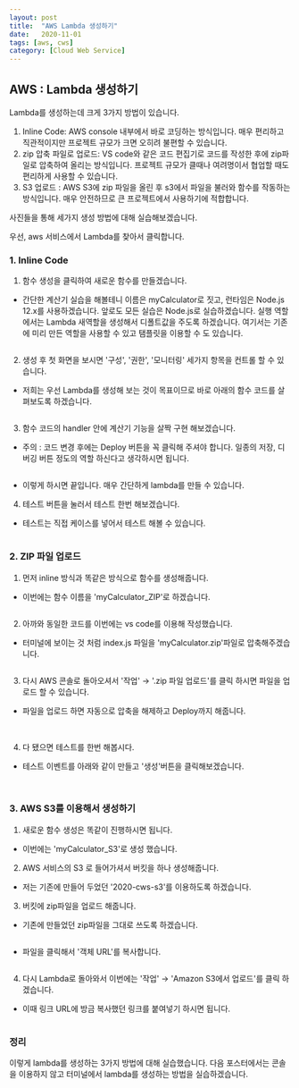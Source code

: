 ```yaml
---
layout: post
title:  "AWS Lambda 생성하기"
date:   2020-11-01
tags: [aws, cws]
category: [Cloud Web Service]
---
```


## AWS : Lambda 생성하기

Lambda를 생성하는데 크게 3가지 방법이 있습니다.

1. Inline Code: AWS console 내부에서 바로 코딩하는 방식입니다. 매우 편리하고 직관적이지만 프로젝트 규모가 크면 오히려 불편할 수 있습니다.
2. zip 압축 파일로 업로드: VS code와 같은 코드 편집기로 코드를 작성한 후에 zip파일로 압축하여 올리는 방식입니다. 프로젝트 규모가 클때나 여려명이서 협업할 때도 편리하게 사용할 수 있습니다.
3. S3 업로드 : AWS S3에 zip 파일을 올린 후 s3에서 파일을 불러와 함수를 작동하는 방식입니다. 매우 안전하므로 큰 프로젝트에서 사용하기에 적합합니다.

사진들을 통해 세가지 생성 방법에 대해 실습해보겠습니다.

우선, aws 서비스에서 Lambda를 찾아서 클릭합니다.
 <img id="my_img" src="{{ 'assets/img/CWS_Lambda_1/_2020-11-01__5.47.07.png' | prepend: site.baseurl }}" alt="">

### 1. Inline Code

1. 함수 생성을 클릭하여 새로운 함수를 만들겠습니다.
 - 간단한 계산기 실습을 해볼테니 이름은 myCalculator로 짓고, 런타임은 Node.js 12.x를 사용하겠습니다. 앞로도 모든 실습은 Node.js로 실습하겠습니다. 실행 역할 에서는 Lambda 새역할을 생성해서 디폴트값을 주도록 하겠습니다. 여기서는 기존에 미리 만든 역할을 사용할 수 있고 탬플릿을 이용할 수 도 있습니다.

<img id="my_img" src="{{ 'assets/img/CWS_Lambda_1/_2020-11-01__4.20.22.png' | prepend: site.baseurl }}" alt="">

2. 생성 후 첫 화면을 보시면 '구성', '권한', '모니터링' 세가지 항목을 컨트롤 할 수 있습니다. 
 - 저희는 우선 Lambda를 생성해 보는 것이 목표이므로 바로 아래의 함수 코드를 살펴보도록 하겠습니다.

<img id="my_img" src="{{ 'assets/img/CWS_Lambda_1/_2020-11-01__4.21.25.png' | prepend: site.baseurl }}" alt="">

3. 함수 코드의 handler 안에 계산기 기능을 살짝 구현 해보겠습니다.
 - 주의 : 코드 변경 후에는 Deploy 버튼을 꼭 클릭해 주셔야 합니다. 일종의 저장, 디버깅 버튼 정도의 역할 하신다고 생각하시면 됩니다.

<img id="my_img" src="{{ 'assets/img/CWS_Lambda_1/_2020-11-01__4.31.01.png' | prepend: site.baseurl }}" alt="">

 - 이렇게 하시면 끝입니다. 매우 간단하게 lambda를 만들 수 있습니다.

4. 테스트 버튼을 눌러서 테스트 한번 해보겠습니다.
 - 테스트는 직접 케이스를 넣어서 테스트 해볼 수 있습니다.

<img id="my_img" src="{{ 'assets/img/CWS_Lambda_1/_2020-11-01__4.35.03.png' | prepend: site.baseurl }}" alt="">

### 2. ZIP 파일 업로드

1. 먼저 inline 방식과 똑같은 방식으로 함수를 생성해줍니다. 
 - 이번에는 함수 이름을 'myCalculator_ZIP'로 하겠습니다.

<img id="my_img" src="{{ 'assets/img/CWS_Lambda_1/_2020-11-01__4.39.23.png' | prepend: site.baseurl }}" alt="">

2. 아까와 동일한 코드를 이번에는 vs code를 이용해 작성했습니다.
 - 터미널에 보이는 것 처럼 index.js 파일을 'myCalculator.zip'파일로 압축해주겠습니다.

<img id="my_img" src="{{ 'assets/img/CWS_Lambda_1/_2020-11-01__4.43.01.png' | prepend: site.baseurl }}" alt="">

3. 다시 AWS 콘솔로 돌아오셔서 '작업' → '.zip 파일 업로드'를 클릭 하시면 파일을 업로드 할 수 있습니다. 
 - 파일을 업로드 하면 자동으로 압축을 해제하고 Deploy까지 해줍니다.

<img id="my_img" src="{{ 'assets/img/CWS_Lambda_1/_2020-11-01__4.43.35.png' | prepend: site.baseurl }}" alt="">

<img id="my_img" src="{{ 'assets/img/CWS_Lambda_1/_2020-11-01__4.43.57.png' | prepend: site.baseurl }}" alt="">

4. 다 됐으면 테스트를 한번 해봅시다.
 - 테스트 이벤트를 아래와 같이 만들고 '생성'버튼을 클릭해보겠습니다.

<img id="my_img" src="{{ 'assets/img/CWS_Lambda_1/_2020-11-01__4.44.53.png' | prepend: site.baseurl }}" alt="">

<img id="my_img" src="{{ 'assets/img/CWS_Lambda_1/_2020-11-01__4.45.14.png' | prepend: site.baseurl }}" alt="">

### 3. AWS S3를 이용해서 생성하기

1. 새로운 함수 생성은 똑같이 진행하시면 됩니다.
 - 이번에는 'myCalculator_S3'로 생성 했습니다.
2. AWS 서비스의 S3 로 들어가셔서 버킷을 하나 생성해줍니다.
 - 저는 기존에 만들어 두었던 '2020-cws-s3'를 이용하도록 하겠습니다.
3. 버킷에 zip파일을 업로드 해줍니다.
 - 기존에 만들었던 zip파일을 그대로 쓰도록 하겠습니다.

<img id="my_img" src="{{ 'assets/img/CWS_Lambda_1/_2020-11-01__4.50.29.png' | prepend: site.baseurl }}" alt="">

 - 파일을 클릭해서 '객체 URL'를 복사합니다.

<img id="my_img" src="{{ 'assets/img/CWS_Lambda_1/_2020-11-01__4.54.41.png' | prepend: site.baseurl }}" alt="">

4. 다시 Lambda로 돌아와서 이번에는 '작업' → 'Amazon S3에서 업로드'를 클릭 하겠습니다.
 - 이때 링크 URL에 방금 복사했던 링크를 붙여넣기 하시면 됩니다.

<img id="my_img" src="{{ 'assets/img/CWS_Lambda_1/_2020-11-01__4.55.13.png' | prepend: site.baseurl }}" alt="">

### 정리

이렇게 lambda를 생성하는 3가지 방법에 대해 실습했습니다. 다음 포스터에서는 콘솔을 이용하지 않고 터미널에서 lambda를 생성하는 방법을 실습하겠습니다.